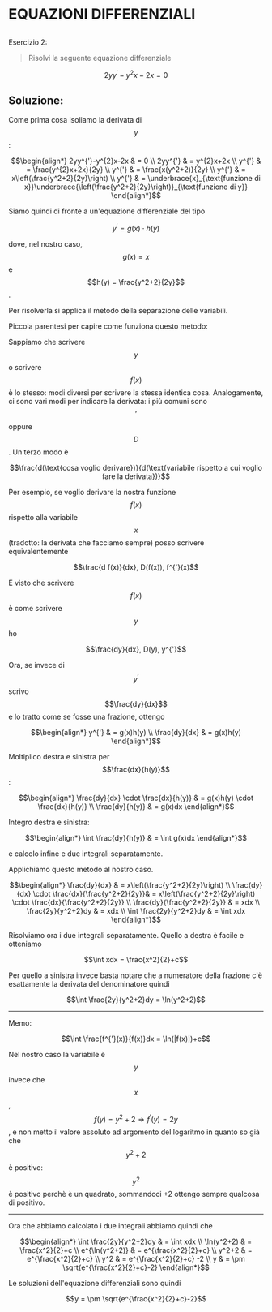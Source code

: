 ﻿# EQUAZIONI DIFFERENZIALI

<!--Upmath extremely simplifies this task by using Markdown and LaTeX. It converts the Markdown syntax extended with LaTeX equations support into HTML code you can publish anywhere on the web.-->

<!--![Paper written in LaTeX](/i/latex.jpg)-->

## 

Esercizio 2:

> Risolvi la seguente equazione differenziale

$$2yy^{'}-y^{2}x-2x = 0$$

## Soluzione:

Come prima cosa isoliamo la derivata di $$y$$:

$$\begin{align*}
2yy^{'}-y^{2}x-2x & = 0 \\
2yy^{'} & = y^{2}x+2x \\
y^{'} & = \frac{y^{2}x+2x}{2y} \\
y^{'} & = \frac{x(y^2+2)}{2y} \\
y^{'} & = x\left(\frac{y^2+2}{2y}\right) \\
y^{'} & = \underbrace{x}_{\text{funzione di x}}\underbrace{\left(\frac{y^2+2}{2y}\right)}_{\text{funzione di y}}
\end{align*}$$

Siamo quindi di fronte a un'equazione differenziale del tipo 

$$y^{'} = g(x)\cdot h(y)$$

dove, nel nostro caso, $$g(x) = x$$ e $$h(y) = \frac{y^2+2}{2y}$$.

Per risolverla si applica il metodo della separazione delle variabili. 

Piccola parentesi per capire come funziona questo metodo:

Sappiamo che scrivere $$y$$ o scrivere $$f(x)$$ è lo stesso: modi diversi per scrivere la stessa identica cosa. Analogamente, ci sono vari modi per indicare la derivata: i più comuni sono $$'$$ oppure $$D$$. Un terzo modo è 

$$\frac{d(\text{cosa voglio derivare})}{d(\text{variabile rispetto a cui voglio fare la derivata})}$$

Per esempio, se voglio derivare la nostra funzione $$f(x)$$ rispetto alla variabile $$x$$ (tradotto: la derivata che facciamo sempre) posso scrivere equivalentemente

$$\frac{d f(x)}{dx}, D(f(x)), f^{'}(x)$$

E visto che scrivere $$f(x)$$ è come scrivere $$y$$ ho 

$$\frac{dy}{dx}, D(y), y^{'}$$

Ora, se invece di $$y^{'}$$ scrivo $$\frac{dy}{dx}$$ e lo tratto come se fosse una frazione, ottengo

$$\begin{align*}
y^{'} & = g(x)h(y) \\
\frac{dy}{dx} & = g(x)h(y)
\end{align*}$$

Moltiplico destra e sinistra per $$\frac{dx}{h(y)}$$:

$$\begin{align*}
\frac{dy}{dx} \cdot \frac{dx}{h(y)} & = g(x)h(y) \cdot \frac{dx}{h(y)} \\
\frac{dy}{h(y)} & = g(x)dx
\end{align*}$$

Integro destra e sinistra: 

$$\begin{align*}
\int \frac{dy}{h(y)} & = \int g(x)dx
\end{align*}$$

e calcolo infine e due integrali separatamente. 

Applichiamo questo metodo al nostro caso. 

$$\begin{align*}
\frac{dy}{dx} & = x\left(\frac{y^2+2}{2y}\right) \\
\frac{dy}{dx} \cdot \frac{dx}{\frac{y^2+2}{2y}}& = x\left(\frac{y^2+2}{2y}\right) \cdot \frac{dx}{\frac{y^2+2}{2y}} \\
\frac{dy}{\frac{y^2+2}{2y}} & = xdx \\
\frac{2y}{y^2+2}dy & = xdx \\
\int \frac{2y}{y^2+2}dy & = \int xdx
\end{align*}$$

Risolviamo ora i due integrali separatamente. Quello a destra è facile e otteniamo

$$\int xdx = \frac{x^2}{2}+c$$

Per quello a sinistra invece basta notare che a numeratore della frazione c'è esattamente la derivata del denominatore quindi 

$$\int \frac{2y}{y^2+2}dy = \ln(y^2+2)$$

***
Memo: 

$$\int \frac{f^{'}(x)}{f(x)}dx = \ln(|f(x)|)+c$$

Nel nostro caso la variabile è $$y$$ invece che $$x$$, $$f(y) = y^2+2 \Rightarrow f^{'}(y) = 2y$$, e non metto il valore assoluto ad argomento del logaritmo in quanto so già che $$y^2+2$$ è positivo: $$y^2$$ è positivo perchè è un quadrato, sommandoci +2 ottengo sempre qualcosa di positivo. 
***

Ora che abbiamo calcolato i due integrali abbiamo quindi che 

$$\begin{align*}
\int \frac{2y}{y^2+2}dy & = \int xdx \\
\ln(y^2+2) & = \frac{x^2}{2}+c \\
e^{\ln(y^2+2)} & = e^{\frac{x^2}{2}+c} \\
y^2+2 & = e^{\frac{x^2}{2}+c} \\
y^2 & = e^{\frac{x^2}{2}+c} -2 \\
y & = \pm \sqrt{e^{\frac{x^2}{2}+c}-2}
\end{align*}$$

Le soluzioni dell'equazione differenziali sono quindi 

$$y = \pm \sqrt{e^{\frac{x^2}{2}+c}-2}$$



